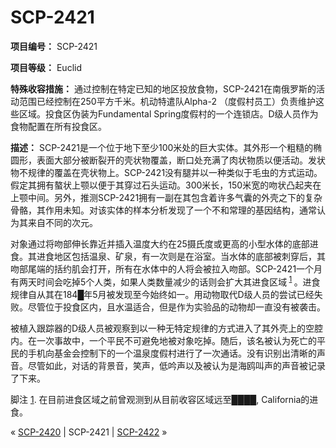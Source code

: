 # SCP-2421
                        


**项目编号：** SCP-2421

**项目等级：** Euclid

**特殊收容措施：** 通过控制在特定已知的地区投放食物，SCP-2421在南俄罗斯的活动范围已经控制在250平方千米。机动特遣队Alpha-2 （度假村员工）负责维护这些区域。投食区伪装为Fundamental Spring度假村的一个连锁店。D级人员作为食物配置在所有投食区。

**描述：** SCP-2421是一个位于地下至少100米处的巨大实体。其外形一个粗糙的椭圆形，表面大部分被断裂开的壳状物覆盖，断口处充满了肉状物质以便活动。发状物不规律的覆盖在壳状物上。SCP-2421没有腿并以一种类似于毛虫的方式运动。假定其拥有螯状上颚以便于其穿过石头运动。300米长，150米宽的吻状凸起夹在上颚中间。另外，推测SCP-2421拥有一副在其包含着许多气囊的外壳之下的复杂骨骼，其作用未知。对该实体的样本分析发现了一个不和常理的基因结构，通常认为其来自不同的次元。

对象通过将吻部伸长靠近并插入温度大约在25摄氏度或更高的小型水体的底部进食。其进食地区包括温泉、矿泉，有一次则是在浴室。当水体的底部被刺穿后，其吻部尾端的括约肌会打开，所有在水体中的人将会被拉入吻部。SCP-2421一个月有两天时间会吃掉5个人类，如果人类数量减少的话则会扩大其进食区域<sup class='footnoteref'>
 <a shape='rect' class='footnoteref' id='footnoteref-1' href='javascript:;' onclick='WIKIDOT.page.utils.scrollToReference(&apos;footnote-1&apos;)'>1</a>
</sup>。进食规律自从其在184█年5月被发现至今始终如一。用动物取代D级人员的尝试已经失败。尽管位于投食区内，且水温适合，但是作为实验品的动物却一直没有被袭击。

被植入跟踪器的D级人员被观察到以一种无特定规律的方式进入了其外壳上的空腔内。在一次事故中，一个平民不可避免地被对象吃掉。随后，该名被认为死亡的平民的手机向基金会控制下的一个温泉度假村进行了一次通话。没有识别出清晰的声音。尽管如此，对话的背景音，笑声，低吟声以及被认为是海鸥叫声的声音被记录了下来。


脚注
<a shape='rect' href='javascript:;' onclick='WIKIDOT.page.utils.scrollToReference(&apos;footnoteref-1&apos;)'>1</a>. 在目前进食区域之前曾观测到从目前收容区域远至████, California的进食。



« [SCP-2420](/scp-2420) | SCP-2421 | [SCP-2422](/scp-2422) »





                    